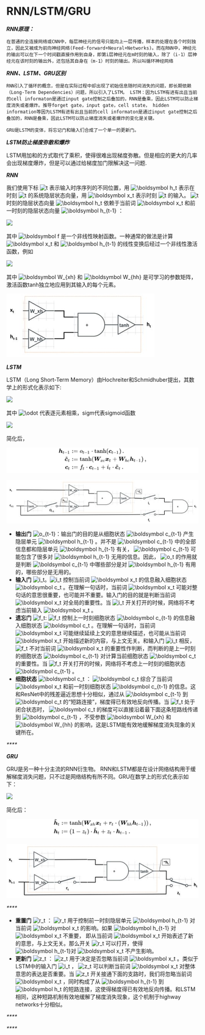 # RNN/LSTM/GRU

_**RNN原理：**_

`在普通的全连接网络或CNN中，每层神经元的信号只能向上一层传播，样本的处理在各个时刻独立，因此又被成为前向神经网络(Feed-forward+Neural+Networks)。而在RNN中，神经元的输出可以在下一个时间戳直接作用到自身，即第i层神经元在m时刻的输入，除了（i-1）层神经元在该时刻的输出外，还包括其自身在（m-1）时刻的输出。所以叫循环神经网络` 

_**RNN、LSTM、GRU区别**_

`RNN引入了循环的概念，但是在实际过程中却出现了初始信息随时间消失的问题，即长期依赖（Long-Term Dependencies）问题，所以引入了LSTM。 LSTM：因为LSTM有进有出且当前的cell informaton是通过input gate控制之后叠加的，RNN是叠乘，因此LSTM可以防止梯度消失或者爆炸。推导forget gate，input gate，cell state， hidden information等因为LSTM有进有出且当前的cell informaton是通过input gate控制之后叠加的，RNN是叠乘，因此LSTM可以防止梯度消失或者爆炸的变化是关键。`

`GRU是LSTM的变体，将忘记门和输入们合成了一个单一的更新门。`

_**LSTM防止梯度弥散和爆炸**_

LSTM用加和的方式取代了乘积，使得很难出现梯度弥散。但是相应的更大的几率会出现梯度爆炸，但是可以通过给梯度加门限解决这一问题.



_**RNN**_

我们使用下标 ![t](https://www.zhihu.com/equation?tex=t) 表示输入时序序列的不同位置，用 ![\boldsymbol h\_t](https://www.zhihu.com/equation?tex=%5Cboldsymbol+h_t) 表示在时刻 ![t](https://www.zhihu.com/equation?tex=t) 的系统隐层状态向量，用 ![\boldsymbol x\_t](https://www.zhihu.com/equation?tex=%5Cboldsymbol+x_t) 表示时刻 ![t](https://www.zhihu.com/equation?tex=t) 的输入。 ![t](https://www.zhihu.com/equation?tex=t) 时刻的隐层状态向量 ![\boldsymbol h\_t](https://www.zhihu.com/equation?tex=%5Cboldsymbol+h_t) 依赖于当前词 ![\boldsymbol x\_t](https://www.zhihu.com/equation?tex=%5Cboldsymbol+x_t) 和前一时刻的隐层状态向量 ![\boldsymbol h\_{t-1}](https://www.zhihu.com/equation?tex=%5Cboldsymbol+h_%7Bt-1%7D) ：

![](https://www.zhihu.com/equation?tex=%5Cboldsymbol+h_t+%3A%3D+%5Cboldsymbol+f%28%5Cboldsymbol+x_t%2C+%5Cboldsymbol+h_%7Bt-1%7D%29+%5C%2C%2C+%5C%5C)

其中 ![\boldsymbol f](https://www.zhihu.com/equation?tex=%5Cboldsymbol+f) 是一个非线性映射函数。一种通常的做法是计算 ![\boldsymbol x\_t](https://www.zhihu.com/equation?tex=%5Cboldsymbol+x_t) 和 ![\boldsymbol h\_{t-1}](https://www.zhihu.com/equation?tex=%5Cboldsymbol+h_%7Bt-1%7D) 的线性变换后经过一个非线性激活函数，例如

![](https://www.zhihu.com/equation?tex=%5Cboldsymbol+h_t+%3A%3D+%5Cmathrm%7Btanh%7D%28%5Cboldsymbol+W_%7Bxh%7D%5Cboldsymbol+x_t+%2B+%5Cboldsymbol+W_%7Bhh%7D%5Cboldsymbol+h_%7Bt-1%7D%29+%5C%2C%2C+%5C%5C)

其中 ![\boldsymbol W\_{xh}](https://www.zhihu.com/equation?tex=%5Cboldsymbol+W_%7Bxh%7D) 和 ![\boldsymbol W\_{hh}](https://www.zhihu.com/equation?tex=%5Cboldsymbol+W_%7Bhh%7D) 是可学习的参数矩阵，激活函数tanh独立地应用到其输入的每个元素。

![](../../.gitbook/assets/image%20%2843%29.png)



_**LSTM**_

LSTM（Long Short-Term Memory）由Hochreiter和Schmidhuber提出，其数学上的形式化表示如下:

![](https://www.zhihu.com/equation?tex=%5Cbegin%7Beqnarray%7D+%5Cboldsymbol+i_t+%26%3A%3D%26+%5Cmathrm%7Bsigm%7D%28%5Cboldsymbol+W_%7Bxi%7D%5Cboldsymbol+x_t+%2B+%5Cboldsymbol+W_%7Bhi%7D%5Cboldsymbol+h_%7Bt-1%7D%29+%5C%2C%2C+%5C%5C+%5Cboldsymbol+f_t+%26%3A%3D%26+%5Cmathrm%7Bsigm%7D%28%5Cboldsymbol+W_%7Bxf%7D%5Cboldsymbol++x_t+%2B+%5Cboldsymbol+W_%7Bhf%7D%5Cboldsymbol+h_%7Bt-1%7D%29+%5C%2C%2C+%5C%5C+%5Cboldsymbol+o_t+%26%3A%3D%26+%5Cmathrm%7Bsigm%7D%28%5Cboldsymbol+W_%7Bxo%7D%5Cboldsymbol+x_t+%2B+%5Cboldsymbol+W_%7Bho%7D%5Cboldsymbol+h_%7Bt-1%7D%29+%5C%2C%2C+%5C%5C+%5Ctilde%7B%5Cboldsymbol+c%7D_t+%26%3A%3D%26+%5Cmathrm%7Btanh%7D%28%5Cboldsymbol+W_%7Bxc%7D%5Cboldsymbol+x_t+%2B+%5Cboldsymbol+W_%7Bhc%7D%5Cboldsymbol+h_%7Bt-1%7D%29+%5C%2C%2C+%5C%5C+%5Cboldsymbol+c_t+%26%3A%3D%26+%5Cboldsymbol+f_t+%5Codot+%5Cboldsymbol+c_%7Bt-1%7D+%2B+%5Cboldsymbol+i_t+%5Codot+%5Ctilde%7B%5Cboldsymbol+c%7D_t+%5C%2C%2C+%5C%5C+%5Cboldsymbol+h_t+%26%3A%3D%26+%5Cboldsymbol+o_t+%5Codot+%5Cmathrm%7Btanh%7D%28%5Cboldsymbol+c_t%29+%5C%2C.++%5Cend%7Beqnarray%7D+%5C%5C)

其中 ![\odot](https://www.zhihu.com/equation?tex=%5Codot) 代表逐元素相乘，sigm代表sigmoid函数

![](https://www.zhihu.com/equation?tex=%5Cmathrm%7Bsigm%7D%28z%29%3A%3D%5Cfrac%7B1%7D%7B1%2B%5Cexp%28-z%29%7D+%5C%2C.+%5C%5C)

简化后，

![](../../.gitbook/assets/image%20%286%29.png)

![](../../.gitbook/assets/image%20%2820%29.png)

* **输出门** ![o\_{t-1}](https://www.zhihu.com/equation?tex=o_%7Bt-1%7D)：输出门的目的是从细胞状态 ![\boldsymbol c\_{t-1}](https://www.zhihu.com/equation?tex=%5Cboldsymbol+c_%7Bt-1%7D) 产生隐层单元 ![\boldsymbol h\_{t-1}](https://www.zhihu.com/equation?tex=%5Cboldsymbol+h_%7Bt-1%7D) 。并不是 ![\boldsymbol c\_{t-1}](https://www.zhihu.com/equation?tex=%5Cboldsymbol+c_%7Bt-1%7D) 中的全部信息都和隐层单元 ![\boldsymbol h\_{t-1}](https://www.zhihu.com/equation?tex=%5Cboldsymbol+h_%7Bt-1%7D) 有关， ![\boldsymbol c\_{t-1}](https://www.zhihu.com/equation?tex=%5Cboldsymbol+c_%7Bt-1%7D) 可能包含了很多对 ![\boldsymbol h\_{t-1}](https://www.zhihu.com/equation?tex=%5Cboldsymbol+h_%7Bt-1%7D) 无用的信息。因此， ![o\_t](https://www.zhihu.com/equation?tex=o_t) 的作用就是判断 ![\boldsymbol c\_{t-1}](https://www.zhihu.com/equation?tex=%5Cboldsymbol+c_%7Bt-1%7D) 中哪些部分是对 ![\boldsymbol h\_{t-1}](https://www.zhihu.com/equation?tex=%5Cboldsymbol+h_%7Bt-1%7D) 有用的，哪些部分是无用的。
* **输入门** ![i\_t](https://www.zhihu.com/equation?tex=i_t)。![i\_t](https://www.zhihu.com/equation?tex=i_t) 控制当前词 ![\boldsymbol x\_t](https://www.zhihu.com/equation?tex=%5Cboldsymbol+x_t) 的信息融入细胞状态 ![\boldsymbol c\_t](https://www.zhihu.com/equation?tex=%5Cboldsymbol+c_t) 。在理解一句话时，当前词 ![\boldsymbol x\_t](https://www.zhihu.com/equation?tex=%5Cboldsymbol+x_t) 可能对整句话的意思很重要，也可能并不重要。输入门的目的就是判断当前词 ![\boldsymbol x\_t](https://www.zhihu.com/equation?tex=%5Cboldsymbol+x_t) 对全局的重要性。当 ![i\_t](https://www.zhihu.com/equation?tex=i_t) 开关打开的时候，网络将不考虑当前输入 ![\boldsymbol x\_t](https://www.zhihu.com/equation?tex=%5Cboldsymbol+x_t) 。
* **遗忘门** ![f\_t](https://www.zhihu.com/equation?tex=f_t): ![f\_t](https://www.zhihu.com/equation?tex=f_t) 控制上一时刻细胞状态 ![\boldsymbol c\_{t-1}](https://www.zhihu.com/equation?tex=%5Cboldsymbol+c_%7Bt-1%7D) 的信息融入细胞状态 ![\boldsymbol c\_t](https://www.zhihu.com/equation?tex=%5Cboldsymbol+c_t) 。在理解一句话时，当前词 ![\boldsymbol x\_t](https://www.zhihu.com/equation?tex=%5Cboldsymbol+x_t) 可能继续延续上文的意思继续描述，也可能从当前词 ![\boldsymbol x\_t](https://www.zhihu.com/equation?tex=%5Cboldsymbol+x_t) 开始描述新的内容，与上文无关。和输入门 ![i\_t](https://www.zhihu.com/equation?tex=i_t) 相反， ![f\_t](https://www.zhihu.com/equation?tex=f_t) 不对当前词 ![\boldsymbol x\_t](https://www.zhihu.com/equation?tex=%5Cboldsymbol+x_t) 的重要性作判断，而判断的是上一时刻的细胞状态 ![\boldsymbol c\_{t-1}](https://www.zhihu.com/equation?tex=%5Cboldsymbol+c_%7Bt-1%7D) 对计算当前细胞状态 ![\boldsymbol c\_t](https://www.zhihu.com/equation?tex=%5Cboldsymbol+c_t) 的重要性。当 ![f\_t](https://www.zhihu.com/equation?tex=f_t) 开关打开的时候，网络将不考虑上一时刻的细胞状态 ![\boldsymbol c\_{t-1}](https://www.zhihu.com/equation?tex=%5Cboldsymbol+c_%7Bt-1%7D) 。
* **细胞状态** ![\boldsymbol c\_t](https://www.zhihu.com/equation?tex=%5Cboldsymbol+c_t) ： ![\boldsymbol c\_t](https://www.zhihu.com/equation?tex=%5Cboldsymbol+c_t) 综合了当前词 ![\boldsymbol x\_t](https://www.zhihu.com/equation?tex=%5Cboldsymbol+x_t) 和前一时刻细胞状态 ![\boldsymbol c\_{t-1}](https://www.zhihu.com/equation?tex=%5Cboldsymbol+c_%7Bt-1%7D) 的信息。这和ResNet中的残差逼近思想十分相似，通过从 ![\boldsymbol c\_{t-1}](https://www.zhihu.com/equation?tex=%5Cboldsymbol+c_%7Bt-1%7D) 到 ![\boldsymbol c\_t](https://www.zhihu.com/equation?tex=%5Cboldsymbol+c_t) 的“短路连接”，梯度得已有效地反向传播。当 ![f\_t](https://www.zhihu.com/equation?tex=f_t) 处于闭合状态时， ![\boldsymbol c\_t](https://www.zhihu.com/equation?tex=%5Cboldsymbol+c_t) 的梯度可以直接沿着最下面这条短路线传递到 ![\boldsymbol c\_{t-1}](https://www.zhihu.com/equation?tex=%5Cboldsymbol+c_%7Bt-1%7D) ，不受参数 ![\boldsymbol W\_{xh}](https://www.zhihu.com/equation?tex=%5Cboldsymbol+W_%7Bxh%7D) 和 ![\boldsymbol W\_{hh}](https://www.zhihu.com/equation?tex=%5Cboldsymbol+W_%7Bhh%7D) 的影响，这是LSTM能有效地缓解梯度消失现象的关键所在。

_\*\*\*\*_

_**GRU**_

GRU是另一种十分主流的RNN衍生物。 RNN和LSTM都是在设计网络结构用于缓解梯度消失问题，只不过是网络结构有所不同。GRU在数学上的形式化表示如下：

![](https://www.zhihu.com/equation?tex=%5Cbegin%7Beqnarray%7D+%5Cboldsymbol+z_t+%26%3A%3D%26+%5Cmathrm%7Bsigm%7D%28%5Cboldsymbol+W_%7Bxz%7D%5Cboldsymbol+x_t+%2B+%5Cboldsymbol+W_%7Bhz%7D%5Cboldsymbol++h_%7Bt-1%7D%29%5C%2C%2C+%5C%5C+%5Cboldsymbol+r_t+%26%3A%3D%26+%5Cmathrm%7Bsigm%7D%28%5Cboldsymbol+W_%7Bxr%7D%5Cboldsymbol+x_t+%2B+%5Cboldsymbol+W_%7Bhr%7D%5Cboldsymbol+h_%7Bt-1%7D%29%5C%2C%2C+%5C%5C+%5Ctilde%7B%5Cboldsymbol+h%7D_t+%26%3A%3D%26+%5Cmathrm%7Btanh%7D%28%5Cboldsymbol+W_%7Bxh%7D%5Cboldsymbol+x_t+%2B+%5Cboldsymbol+r_t%5Codot%28%5Cboldsymbol+W_%7Bhh%7D%5Cboldsymbol+h_%7Bt-1%7D%29%29%5C%2C%2C+%5C%5C+%5Cboldsymbol+h_t+%26%3A%3D%26+%28%5Cboldsymbol+1-%5Cboldsymbol+z_t%29%5Codot+%5Ctilde%7B%5Cboldsymbol+h%7D_t+%2B+%5Cboldsymbol+z_t+%5Codot+%5Cboldsymbol+h_%7Bt-1%7D+%5C%2C.+%5Cend%7Beqnarray%7D+%5C%5C)

简化后：

![](../../.gitbook/assets/image%20%2838%29.png)

![](../../.gitbook/assets/image%20%2812%29.png)

_\*\*\*\*_

* **重置门** ![r\_t](https://www.zhihu.com/equation?tex=r_t) ： ![r\_t](https://www.zhihu.com/equation?tex=r_t) 用于控制前一时刻隐层单元 ![\boldsymbol h\_{t-1}](https://www.zhihu.com/equation?tex=%5Cboldsymbol+h_%7Bt-1%7D) 对当前词 ![\boldsymbol x\_t](https://www.zhihu.com/equation?tex=%5Cboldsymbol+x_t) 的影响。如果 ![\boldsymbol h\_{t-1}](https://www.zhihu.com/equation?tex=%5Cboldsymbol+h_%7Bt-1%7D) 对 ![\boldsymbol x\_t](https://www.zhihu.com/equation?tex=%5Cboldsymbol+x_t) 不重要， 即从当前词 ![\boldsymbol x\_t](https://www.zhihu.com/equation?tex=%5Cboldsymbol+x_t) 开始表述了新的意思，与上文无关。那么开关 ![r\_t](https://www.zhihu.com/equation?tex=r_t) 可以打开，使得 ![\boldsymbol h\_{t-1}](https://www.zhihu.com/equation?tex=%5Cboldsymbol+h_%7Bt-1%7D)对 ![\boldsymbol x\_t](https://www.zhihu.com/equation?tex=%5Cboldsymbol+x_t) 不产生影响。
* **更新门** ![z\_t](https://www.zhihu.com/equation?tex=z_t) ： ![z\_t](https://www.zhihu.com/equation?tex=z_t) 用于决定是否忽略当前词 ![\boldsymbol x\_t](https://www.zhihu.com/equation?tex=%5Cboldsymbol+x_t) 。类似于LSTM中的输入门 ![i\_t](https://www.zhihu.com/equation?tex=i_t) ， ![z\_t](https://www.zhihu.com/equation?tex=z_t) 可以判断当前词 ![\boldsymbol x\_t](https://www.zhihu.com/equation?tex=%5Cboldsymbol+x_t) 对整体意思的表达是否重要。当 ![z\_t](https://www.zhihu.com/equation?tex=z_t) 开关接通下面的支路时，我们将忽略当前词 ![\boldsymbol x\_t](https://www.zhihu.com/equation?tex=%5Cboldsymbol+x_t) ，同时构成了从 ![\boldsymbol h\_{t-1}](https://www.zhihu.com/equation?tex=%5Cboldsymbol+h_%7Bt-1%7D) 到 ![\boldsymbol h\_t](https://www.zhihu.com/equation?tex=%5Cboldsymbol+h_t) 的短路连接，这使得梯度得已有效地反向传播。和LSTM相同，这种短路机制有效地缓解了梯度消失现象，这个机制于highway networks十分相似。

_\*\*\*\*_

_\*\*\*\*_

